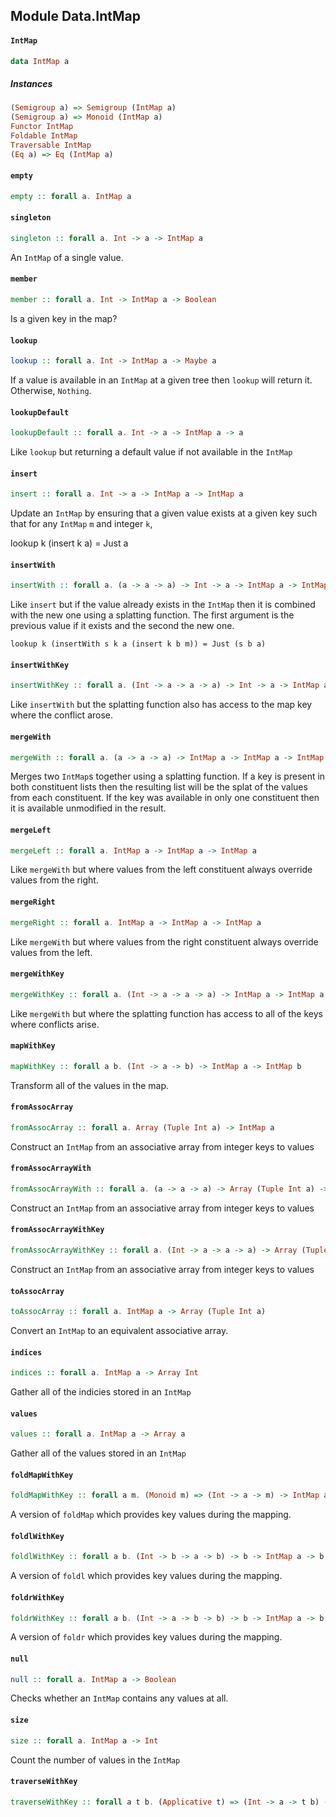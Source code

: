 ## Module Data.IntMap

#### `IntMap`

``` purescript
data IntMap a
```

##### Instances
``` purescript
(Semigroup a) => Semigroup (IntMap a)
(Semigroup a) => Monoid (IntMap a)
Functor IntMap
Foldable IntMap
Traversable IntMap
(Eq a) => Eq (IntMap a)
```

#### `empty`

``` purescript
empty :: forall a. IntMap a
```

#### `singleton`

``` purescript
singleton :: forall a. Int -> a -> IntMap a
```

An `IntMap` of a single value.

#### `member`

``` purescript
member :: forall a. Int -> IntMap a -> Boolean
```

Is a given key in the map?

#### `lookup`

``` purescript
lookup :: forall a. Int -> IntMap a -> Maybe a
```

If a value is available in an `IntMap` at a given tree then `lookup`
will return it. Otherwise, `Nothing`.

#### `lookupDefault`

``` purescript
lookupDefault :: forall a. Int -> a -> IntMap a -> a
```

Like `lookup` but returning a default value if not available in the `IntMap`

#### `insert`

``` purescript
insert :: forall a. Int -> a -> IntMap a -> IntMap a
```

Update an `IntMap` by ensuring that a given value exists at a given 
key such that for any `IntMap` `m` and integer `k`, 

  lookup k (insert k a) = Just a


#### `insertWith`

``` purescript
insertWith :: forall a. (a -> a -> a) -> Int -> a -> IntMap a -> IntMap a
```

Like `insert` but if the value already exists in the `IntMap` then it is
combined with the new one using a splatting function. The first argument is
the previous value if it exists and the second the new one.

    lookup k (insertWith s k a (insert k b m)) = Just (s b a)


#### `insertWithKey`

``` purescript
insertWithKey :: forall a. (Int -> a -> a -> a) -> Int -> a -> IntMap a -> IntMap a
```

Like `insertWith` but the splatting function also has access to the 
map key where the conflict arose.

#### `mergeWith`

``` purescript
mergeWith :: forall a. (a -> a -> a) -> IntMap a -> IntMap a -> IntMap a
```

Merges two `IntMap`s together using a splatting function. If 
a key is present in both constituent lists then the resulting 
list will be the splat of the values from each constituent. If the key
was available in only one constituent then it is available unmodified 
in the result.

#### `mergeLeft`

``` purescript
mergeLeft :: forall a. IntMap a -> IntMap a -> IntMap a
```

Like `mergeWith` but where values from the left constituent always override
values from the right.

#### `mergeRight`

``` purescript
mergeRight :: forall a. IntMap a -> IntMap a -> IntMap a
```

Like `mergeWith` but where values from the right constituent always override
values from the left.

#### `mergeWithKey`

``` purescript
mergeWithKey :: forall a. (Int -> a -> a -> a) -> IntMap a -> IntMap a -> IntMap a
```

Like `mergeWith` but where the splatting function has access to all of the
keys where conflicts arise.

#### `mapWithKey`

``` purescript
mapWithKey :: forall a b. (Int -> a -> b) -> IntMap a -> IntMap b
```

Transform all of the values in the map.

#### `fromAssocArray`

``` purescript
fromAssocArray :: forall a. Array (Tuple Int a) -> IntMap a
```

Construct an `IntMap` from an associative array from integer keys to values

#### `fromAssocArrayWith`

``` purescript
fromAssocArrayWith :: forall a. (a -> a -> a) -> Array (Tuple Int a) -> IntMap a
```

Construct an `IntMap` from an associative array from integer keys to values

#### `fromAssocArrayWithKey`

``` purescript
fromAssocArrayWithKey :: forall a. (Int -> a -> a -> a) -> Array (Tuple Int a) -> IntMap a
```

Construct an `IntMap` from an associative array from integer keys to values

#### `toAssocArray`

``` purescript
toAssocArray :: forall a. IntMap a -> Array (Tuple Int a)
```

Convert an `IntMap` to an equivalent associative array.

#### `indices`

``` purescript
indices :: forall a. IntMap a -> Array Int
```

Gather all of the indicies stored in an `IntMap`

#### `values`

``` purescript
values :: forall a. IntMap a -> Array a
```

Gather all of the values stored in an `IntMap`

#### `foldMapWithKey`

``` purescript
foldMapWithKey :: forall a m. (Monoid m) => (Int -> a -> m) -> IntMap a -> m
```

A version of `foldMap` which provides key values during the mapping.

#### `foldlWithKey`

``` purescript
foldlWithKey :: forall a b. (Int -> b -> a -> b) -> b -> IntMap a -> b
```

A version of `foldl` which provides key values during the mapping.

#### `foldrWithKey`

``` purescript
foldrWithKey :: forall a b. (Int -> a -> b -> b) -> b -> IntMap a -> b
```

A version of `foldr` which provides key values during the mapping.

#### `null`

``` purescript
null :: forall a. IntMap a -> Boolean
```

Checks whether an `IntMap` contains any values at all.

#### `size`

``` purescript
size :: forall a. IntMap a -> Int
```

Count the number of values in the `IntMap`

#### `traverseWithKey`

``` purescript
traverseWithKey :: forall a t b. (Applicative t) => (Int -> a -> t b) -> IntMap a -> t (IntMap b)
```


